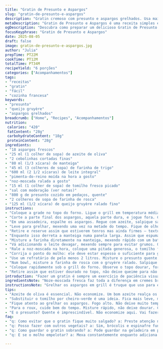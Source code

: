 ```yaml
---
title: "Gratin de Presunto e Aspargos"
slug: "gratin-de-presunto-e-aspargos"
description: "Gratin cremoso com presunto e aspargos grelhados. Usa mais manteiga e menos farinha para um molho mais aveludado. Adiciona tomilho fresco para um toque aromático e substitui o parmesão por queijo gruyère para sabor mais intenso. Texturas contrastam entre o crocante da farofa e a maciez do molho. Ideal pra aproveitar restos de presunto e aspargos na melhor forma. Cozimento feito até borbulhar e dourar por cima, revelando aromas quentes, lembrando fumaça de lenha. Uma receita simples que ganha vida por detalhes e técnica, sem enrolação."
metaDescription: "Gratin de Presunto e Aspargos é uma receita simples e saborosa que combina textura cremosa e crocante."
ogDescription: "Descubra como preparar um delicioso Gratin de Presunto e Aspargos, perfeito para aproveitar sobras e impressionar."
focusKeyphrase: "Gratin de Presunto e Aspargos"
date: 2025-08-05
draft: false
image: gratin-de-presunto-e-aspargos.jpg
author: "Julia"
prepTime: PT22M
cookTime: PT12M
totalTime: PT34M
recipeYield: "6 porções"
categories: ["Acompanhamentos"]
tags:
- "receitas"
- "gratin"
- "fácil"
- "cozinha francesa"
keywords:
- "presunto"
- "queijo gruyère"
- "aspargos grelhados"
breadcrumb: ["Home", "Recipes", "Acompanhamentos"]
nutrition: 
 calories: "420"
 fatContent: "28g"
 carbohydrateContent: "18g"
 proteinContent: "28g"
ingredients:
- "18 aspargos frescos"
- "25 ml (1 colher de sopa) de azeite de oliva"
- "2 cebolinhas cortadas finas"
- "80 ml (1/3 xícara) de manteiga"
- "45 ml (3 colheres de sopa) de farinha de trigo"
- "600 ml (2 1/2 xícaras) de leite integral"
- "pimenta-do-reino moída na hora a gosto"
- "noz-moscada ralada a gosto"
- "15 ml (1 colher de sopa) de tomilho fresco picado"
- "sal com moderação (ver notas)"
- "800 g de presunto cozido em pedaços, quente"
- "2 colheres de sopa de farinha de rosca"
- "125 ml (1/2 xícara) de queijo gruyère ralado fino"
instructions:
- "Coloque a grade no topo do forno. Ligue o grill em temperatura média pra alta."
- "Corte a parte final dos aspargos, aquela parte dura, e jogue fora. Corte os aspargos em pedaços de uns 3 cm."
- "Em uma assadeira, espalhe os aspargos. Regue com azeite, salpique sal e pimenta. Mexa tudo com as mãos para garantir cobertura uniforme."
- "Leve para grelhar, mexendo uma vez na metade do tempo. Fique de olho para não queimar, as pontas ficam levemente tostadas, sinais bons de crocância e aroma."
- "Retire e reserve assim que estiverem tenros mas ainda firmes – textura quer que não amoleçam demais."
- "Enquanto isso derreta a manteiga numa panela larga. Assim que espumar, jogue a cebolinha e refogue uns 2 minutos, só até ficar macia, não deixe dourar."
- "Misture a farinha diretamente na manteiga, mexendo rápido com um batedor para formar um roux. Cozinhe por uns 2 minutos para não ficar gosto de farinha crua, mas sem deixar escurecer."
- "Vá adicionando o leite devagar, mexendo sempre para evitar grumos. Quando começar a ferver, abaixe o fogo."
- "Rale a noz-moscada na hora, coloque uma pitada generosa, o tomilho fresco picado e ajuste sal com cuidado, lembrando que o presunto pode ser salgado. Tempere com pimenta preta também."
- "Corrija o ponto do molho: ele deve estar espesso o suficiente para grudar nas costas da colher, mas ainda fluido para misturar com presunto e aspargos."
- "Use um refratário de pelo menos 2 litros. Misture o presunto quente, os aspargos grelhados e o molho. Mexa delicadamente para incorporar sem esmagar."
- "Num bowl, misture a farinha de rosca com o gruyère ralado. Salpique essa farofa sobre o gratin, cobrindo uniformemente."
- "Coloque rapidamente sob o grill do forno. Observe o topo dourar, formando bolhas aqui e ali e criando crostinha perfumada. Isso leva uns 7 a 10 minutos dependendo do forno."
- "Retire assim que estiver dourado no topo, não deixe queime para não amargar. Sirva imediatamente, o vapor quente libera aromas e deixa cada garfada gostosa."
introduction: "Fazer um gratin é sempre um exercício de paciência visual e sensorial. Lá pela metade do preparo, quando o cheiro da manteiga e farinha formam o roux bem cozido, sabe que algo bom vem pela frente. Grelhar os aspargos antes, nesse calor direto do grill, faz toda a diferença desde o aroma de vegetais tostados até o toque crocante que eles mantém na montagem. Uma versão que conheci, trocando parmesão por gruyère e usando tomilho fresco, trouxe mais complexidade e aquela sensação 'da chef' que só o frescor das ervas consegue. A textura do molho? Mais leve com menos farinha, porque se ficar pesado estraga o balanço do prato. E o presunto, importante: quente para não perder temperatura no gratin e criar contraste gostoso com o crocante de cima."
ingredientsNote: "Noze-moscada fresca faz toda a diferença em cremes brancos, o aroma é outra coisa. Em casa, quando não tenho presunto em pedaços, uso fatias picadas, brindando com um toque a mais de defumado. Cebolinhas francesas são opções, mas cebolas roxas bem picadinhas também funcionam. Use manteiga sem sal, assim controla o sal final do prato. Se quiser um toque brasileiro, pode substituir o tomilho pelo cheiro-verde picado, fica mais suave. Gruyère pode ser trocado por queijo prato ou até um mix com queijo mozzarella para um gratin mais elástico e menos intenso. Se não tiver farinha de rosca, pão ralado simples dá conta do serviço – só confira se está sequinho para não empapar. Azeite intenso ajuda a realçar o vegetal, não economize nessa parte."
instructionsNote: "Grelhar os aspargos em grill é truque que uso para evitar perder consistência no forno – além do sabor, quando assado direto o vegetal pode ficar murcho e sem graça. O roux é um passo que poucos dominam; sempre mexa para que fique loiro e não crua – o cheiro da farinha crua é um sinal de que precisa ficar mais tempo. Flambar o alho com manteiga, já testei, mas prefiro a cebolinha fresca que traz leveza. O molho fica mais gostoso se não ultrapassar fervura após adicionar o leite, evita perda da textura cremosa. Monitorar o gratin no grill evita desastre com crosta escurecida e sabor amargo. Servir na sequência potencializa o contraste crocante-cremoso, quente e bem aerado. O tempo: usar os sentidos porque cada forno tem seu jeito, conte menos o relógio e mais a vista e olfato."
tips:
- "Azeite de oliva é essencial. Não economize. Um bom azeite realça os vegetais. Você pode usar manteiga, mas o azeite traz leveza. Mistura perfeita. Mas cuidado, se usar muito pode deixar pesado. Azeite intenso faz diferença."
- "Substituir o tomilho por cheiro-verde é uma ideia. Fica mais leve, mais brasileiro. Mas perde aquele toque da chef, o frescor das ervas faz falta. Se não encontrar gruyère, use queijo prato ou mozzarella. Fica elástico, um pouco diferente mas bom."
- "Fique atento ao grelhar os aspargos. Fogo alto. Não deixe muito tempo. Quer que fiquem crocantes mas tenros. Se queimarem, amargam o prato. Pode mexer uma vez na metade, mas olhe sempre. Para não perder o ponto."
- "Para o roux, cuide bem do tempo. Misture rápido, não deixe dourar. Cheiro de farinha crua não é bom sinal. E não adicione leite antes do roux estar bem cozido. Isso garante um molho aveludado. Não pode ser grosso demais."
- "E o presunto? Quente é imprescindível. Não economize aqui. Vai fazer toda a diferença no prato final. Se não tiver em pedaços, use fatiado picado. Tem que estar quentinho para o contraste ser ideal."
faq:
- "q: Como evitar que o gratin fique muito salgado? a: Preste atenção no sal na mistura. Presunto pode ser salgado. Prove antes de ajustar. Se precisar, usar menos, mas é fácil."
- "q: Posso fazer com outros vegetais? a: Sim, brócolis e espinafre funcionam. Mas a textura é diferente. Esfarelar com cuidado para não perder formato. Grelhar é importante pra tudo."
- "q: Como guardar o gratin sobrando? a: Pode guardar na geladeira em pote fechado. Deve consumir em até 3 dias. Para esquentar, no forno. Sinal de que está bom: borbulhas e crocância."
- "q: E se o molho empelotar? a: Mexa constantemente enquanto adiciona o leite. Se empelotar, bata com o mixer. Outra opção, coar e reaquecer. Mantenha o molho fluido, evite esse problema."

---
```

